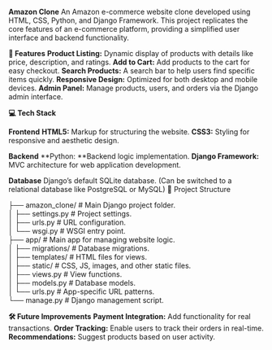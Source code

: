 **Amazon Clone**
An Amazon e-commerce website clone developed using HTML, CSS, Python, and Django Framework. This project replicates the core features of an e-commerce platform, providing a simplified user interface and backend functionality.

**🌟 Features**
**Product Listing:** Dynamic display of products with details like price, description, and ratings.
**Add to Cart:** Add products to the cart for easy checkout.
**Search Products:** A search bar to help users find specific items quickly.
**Responsive Design:** Optimized for both desktop and mobile devices.
**Admin Panel:** Manage products, users, and orders via the Django admin interface.

**💻 Tech Stack**

**Frontend**
**HTML5:** Markup for structuring the website.
**CSS3:** Styling for responsive and aesthetic design.

**Backend**
**Python: **Backend logic implementation.
**Django Framework:** MVC architecture for web application development.

**Database**
Django’s default SQLite database. (Can be switched to a relational database like PostgreSQL or MySQL)
📂 Project Structure


├── amazon_clone/           # Main Django project folder. <br>
│   ├── settings.py         # Project settings. <br>
│   ├── urls.py             # URL configuration. <br>
│   └── wsgi.py             # WSGI entry point. <br>
├── app/                    # Main app for managing website logic. <br>
│   ├── migrations/         # Database migrations. <br>
│   ├── templates/          # HTML files for views. <br>
│   ├── static/             # CSS, JS, images, and other static files. <br>
│   ├── views.py            # View functions. <br>
│   ├── models.py           # Database models. <br>
│   └── urls.py             # App-specific URL patterns. <br>
└── manage.py               # Django management script. <br>


**🛠 Future Improvements**
**Payment Integration:** Add functionality for real transactions.
**Order Tracking:** Enable users to track their orders in real-time.
**Recommendations:** Suggest products based on user activity.
